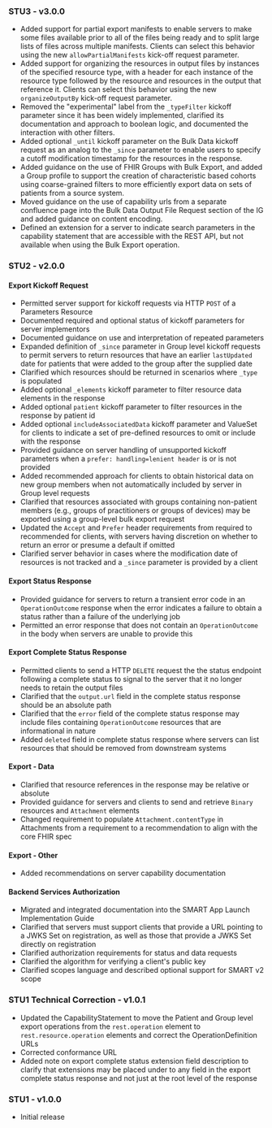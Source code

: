 <style type="text/css" rel="stylesheet">
	h3:before {content: none}
	h4:before {content: none}
</style>

### STU3 - v3.0.0
* Added support for partial export manifests to enable servers to make some files available prior to all of the files being ready and to split large lists of files across multiple manifests. Clients can select this behavior using the new `allowPartialManifests` kick-off request parameter. 
* Added support for organizing the resources in output files by instances of the specified resource type, with a header for each instance of the resource type followed by the resource and resources in the output that reference it. Clients can select this behavior using the new `organizeOutputBy` kick-off request parameter.
* Removed the "experimental" label from the `_typeFilter` kickoff parameter since it has been widely implemented, clarified its documentation and approach to boolean logic, and documented the interaction with other filters.
* Added optional `_until` kickoff parameter on the Bulk Data kickoff request as an analog to the `_since` parameter to enable users to specify a cutoff modification timestamp for the resources in the response.
* Added guidance on the use of FHIR Groups with Bulk Export, and added a Group profile to support the creation of characteristic based cohorts using coarse-grained filters to more efficiently export data on sets of patients from a source system.
* Moved guidance on the use of capability urls from a separate confluence page into the Bulk Data Output File Request section of the IG and added guidance on content encoding.
* Defined an extension for a server to indicate search parameters in the capability statement that are accessible with the REST API, but not available when using the Bulk Export operation.


### STU2 - v2.0.0

#### Export Kickoff Request
* Permitted server support for kickoff requests via HTTP `POST` of a Parameters Resource
* Documented required and optional status of kickoff parameters for server implementors
* Documented guidance on use and interpretation of repeated parameters
* Expanded definition of `_since` parameter in Group level kickoff requests to permit servers to return resources that have an earlier `lastUpdated` date for patients that were added to the group after the supplied date
* Clarified which resources should be returned in scenarios where `_type` is populated 
* Added optional `_elements` kickoff parameter to filter resource data elements in the response
* Added optional `patient` kickoff parameter to filter resources in the response by patient id
* Added optional `includeAssociatedData` kickoff parameter and ValueSet for clients to indicate a set of pre-defined resources to omit or include with the response
* Provided guidance on server handling of unsupported kickoff parameters when a `prefer: handling=lenient header` is or is not provided
* Added recommended approach for clients to obtain historical data on new group members when not automatically included by server in Group level requests
* Clarified that resources associated with groups containing non-patient members (e.g., groups of practitioners or groups of devices) may be exported using a group-level bulk export request
* Updated the `Accept` and `Prefer` header requirements from required to recommended for clients, with servers having discretion on whether to return an error or presume a default if omitted
* Clarified server behavior in cases where the modification date of resources is not tracked and a `_since` parameter is provided by a client

#### Export Status Response
* Provided guidance for servers to return a transient error code in an `OperationOutcome` response when the error indicates a failure to obtain a status rather than a failure of the underlying job
* Permitted an error response that does not contain an `OperationOutcome` in the body when servers are unable to provide this

#### Export Complete Status Response
* Permitted clients to send a HTTP `DELETE` request the the status endpoint following a complete status to signal to the server that it no longer needs to retain the output files
* Clarified that the `output.url` field in the complete status response should be an absolute path
* Clarified that the `error` field of the complete status response may include files containing `OperationOutcome` resources that are informational in nature
* Added `deleted` field in complete status response where servers can list resources that should be removed from downstream systems

#### Export - Data
* Clarified that resource references in the response may be relative or absolute
* Provided guidance for servers and clients to send and retrieve `Binary` resources and `Attachment` elements
* Changed requirement to populate `Attachment.contentType` in Attachments from a requirement to a recommendation to align with the core FHIR spec

#### Export - Other
* Added recommendations on server capability documentation

#### Backend Services Authorization
* Migrated and integrated documentation into the SMART App Launch Implementation Guide
* Clarified that servers must support clients that provide a URL pointing to a JWKS Set on registration, as well as those that provide a JWKS Set directly on registration
* Clarified authorization requirements for status and data requests
* Clarified the algorithm for verifying a client's public key
* Clarified scopes language and described optional support for SMART v2 scope


### STU1 Technical Correction - v1.0.1

* Updated the CapabilityStatement to move the Patient and Group level export operations from the `rest.operation` element to `rest.resource.operation` elements and correct the OperationDefinition URLs
* Corrected conformance URL
* Added note on export complete status extension field description to clarify that extensions may be placed under to any field in the export complete status response and not just at the root level of the response


### STU1 - v1.0.0

* Initial release
